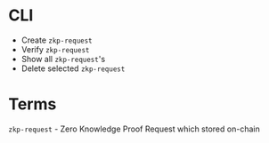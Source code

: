 # CLI

- Create `zkp-request`
- Verify `zkp-request`
- Show all `zkp-request`'s
- Delete selected `zkp-request`

# Terms
`zkp-request` - Zero Knowledge Proof Request which stored on-chain
